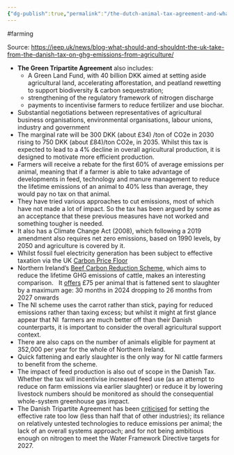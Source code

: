 ```yaml
---
{"dg-publish":true,"permalink":"/the-dutch-animal-tax-agreement-and-what-the-uk-can-take-from-it/","tags":["#farming"],"created":"2025-10-23T17:42:42.961+01:00","updated":"2025-10-23T18:06:08.650+01:00"}
---
```


#farming

Source: https://ieep.uk/news/blog-what-should-and-shouldnt-the-uk-take-from-the-danish-tax-on-ghg-emissions-from-agriculture/
- **The Green Tripartite Agreement** also includes: 
	- A Green Land Fund, with 40 billion DKK aimed at setting aside agricultural land, accelerating afforestation, and peatland rewetting to support biodiversity & carbon sequestration; 
	- strengthening of the regulatory framework of nitrogen discharge
	- payments to incentivise farmers to reduce fertilizer and use biochar.
- Substantial negotiations between representatives of agricultural business organisations, environmental organisations, labour unions, industry and government
- The marginal rate will be 300 DKK (about £34) /ton of CO2e in 2030 rising to 750 DKK (about £84)/ton CO2e, in 2035. Whilst this tax is expected to lead to a 4% decline in overall agricultural production, it is designed to motivate more efficient production.
- Farmers will receive a rebate for the first 60% of average emissions per animal, meaning that if a farmer is able to take advantage of developments in feed, technology and manure management to reduce the lifetime emissions of an animal to 40% less than average, they would pay no tax on that animal.
- They have tried various approaches to cut emissions, most of which have not made a lot of impact. So the tax has been argued by some as an acceptance that these previous measures have not worked and something tougher is needed.
- It also has a Climate Change Act (2008), which following a 2019 amendment also requires net zero emissions, based on 1990 levels, by 2050 and agriculture is covered by it.
- Whilst fossil fuel electricity generation has been subject to effective taxation via the UK [Carbon Price Floor](https://commonslibrary.parliament.uk/research-briefings/sn05927/)
- Northern Ireland’s [Beef Carbon Reduction Scheme,](https://www.daera-ni.gov.uk/articles/what-beef-carbon-reduction-bcr-scheme) which aims to reduce the lifetime GHG emissions of cattle, makes an interesting comparison.   It [offers](https://www.daera-ni.gov.uk/articles/am-i-eligible-bcr) £75 per animal that is fattened sent to slaughter by a maximum age: 30 months in 2024 dropping to 26 months from 2027 onwards
- The NI scheme uses the carrot rather than stick, paying for reduced emissions rather than taxing excess; but whilst it might at first glance appear that NI  farmers are much better off than their Danish counterparts, it is important to consider the overall agricultural support context.
- There are also caps on the number of animals eligible for payment at 352,000 per year for the whole of Northern Ireland.
- Quick fattening and early slaughter is the only way for NI cattle farmers to benefit from the scheme.
- The impact of feed production is also out of scope in the Danish Tax. Whether the tax will incentivise increased feed use (as an attempt to reduce on farm emissions via earlier slaughter) or reduce it by lowering livestock numbers should be monitored as should the consequential whole-system greenhouse gas impact.
- The Danish Tripartite Agreement has been [criticised](https://www.arc2020.eu/political-deal-reached-on-denmarks-green-tripartite-whats-in-it-and-whats-not/) for setting the effective rate too low (less than half that of other industries); its reliance on relatively untested technologies to reduce emissions per animal; the lack of an overall systems approach; and for not being ambitious enough on nitrogen to meet the Water Framework Directive targets for 2027.